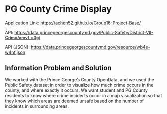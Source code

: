# PG County Crime Display
Application Link: https://achen52.github.io/Group16-Project-Base/

API: https://data.princegeorgescountymd.gov/Public-Safety/District-VII-Crime/amvf-x3gi  

API (JSON): https://data.princegeorgescountymd.gov/resource/wb4e-w4nf.json

## Information Problem and Solution
We worked with the Prince George’s County OpenData, and we used the Public Safety dataset in order to visualize how much crime occurs in the county, and where exactly it occurs. We want student and PG County residents to know where crime incidents occur in a map visualization so that they know which areas are deemed unsafe based on the number of incidents in surrounding areas.
